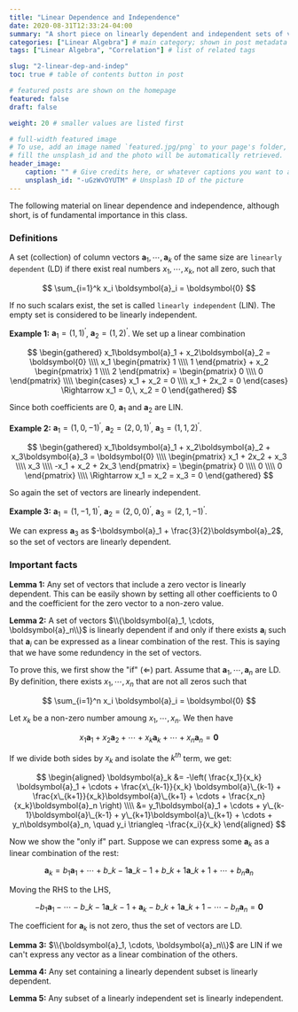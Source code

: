 ```yaml
---
title: "Linear Dependence and Independence"
date: 2020-08-31T12:33:24-04:00
summary: "A short piece on linearly dependent and independent sets of vectors." # appears in list of posts
categories: ["Linear Algebra"] # main category; shown in post metadata
tags: ["Linear Algebra", "Correlation"] # list of related tags

slug: "2-linear-dep-and-indep"
toc: true # table of contents button in post

# featured posts are shown on the homepage
featured: false
draft: false

weight: 20 # smaller values are listed first

# full-width featured image
# To use, add an image named `featured.jpg/png` to your page's folder, or
# fill the unsplash_id and the photo will be automatically retrieved.
header_image:
    caption: "" # Give credits here, or whatever captions you want to add (support markdown)
    unsplash_id: "-uGzWvOYUTM" # Unsplash ID of the picture
---
```


The following material on linear dependence and independence, although short, is of fundamental importance in this class.

### Definitions

A set (collection) of column vectors $\boldsymbol{a}_1, \cdots, \boldsymbol{a}_k$ of the same size are `linearly dependent` (LD) if there exist real numbers $x_1, \cdots, x_k$, not all zero, such that

$$
\sum_{i=1}^k x_i \boldsymbol{a}_i = \boldsymbol{0}
$$

If no such scalars exist, the set is called `linearly independent` (LIN). The empty set is considered to be linearly independent.

**Example 1:** $\boldsymbol{a}_1 = (1, 1)^\prime$, $\boldsymbol{a}_2 = (1, 2)^\prime$. We set up a linear combination

$$
\begin{gathered}
    x_1\boldsymbol{a}_1 + x_2\boldsymbol{a}_2 = \boldsymbol{0} \\\\
    x_1 \begin{pmatrix}
        1 \\\\ 1
    \end{pmatrix} + x_2 \begin{pmatrix}
        1 \\\\ 2
    \end{pmatrix} = \begin{pmatrix}
        0 \\\\ 0
    \end{pmatrix} \\\\
    \begin{cases}
        x_1 + x_2 = 0 \\\\
        x_1 + 2x_2 = 0
    \end{cases} \Rightarrow x_1 = 0,\, x_2 = 0
\end{gathered}
$$

Since both coefficients are 0, $\boldsymbol{a}_1$ and $\boldsymbol{a}_2$ are LIN.

**Example 2:** $\boldsymbol{a}_1 = (1, 0, -1)^\prime$, $\boldsymbol{a}_2 = (2, 0, 1)^\prime$, $\boldsymbol{a}_3 = (1, 1, 2)^\prime$.

$$
\begin{gathered}
    x_1\boldsymbol{a}_1 + x_2\boldsymbol{a}_2 + x_3\boldsymbol{a}_3 = \boldsymbol{0} \\\\
    \begin{pmatrix}
        x_1 + 2x_2 + x_3 \\\\
        x_3 \\\\
        -x_1 + x_2 + 2x_3
    \end{pmatrix} = \begin{pmatrix}
        0 \\\\ 0 \\\\ 0
    \end{pmatrix} \\\\
    \Rightarrow x_1 = x_2 = x_3 = 0
\end{gathered}
$$

So again the set of vectors are linearly independent.

**Example 3:** $\boldsymbol{a}_1 = (1, -1, 1)^\prime$, $\boldsymbol{a}_2 = (2, 0, 0)^\prime$, $\boldsymbol{a}_3 = (2, 1, -1)^\prime$.

We can express $\boldsymbol{a}_3$ as $-\boldsymbol{a}_1 + \frac{3}{2}\boldsymbol{a}_2$, so the set of vectors are linearly dependent.

### Important facts

**Lemma 1:** Any set of vectors that include a zero vector is linearly dependent. This can be easily shown by setting all other coefficients to 0 and the coefficient for the zero vector to a non-zero value.

**Lemma 2:** A set of vectors $\\{\boldsymbol{a}_1, \cdots, \boldsymbol{a}_n\\}$ is linearly dependent if and only if there exists $\boldsymbol{a}_i$ such that $\boldsymbol{a}_i$ can be expressed as a linear combination of the rest. This is saying that we have some redundency in the set of vectors.

To prove this, we first show the "if" ($\Leftarrow$) part. Assume that $\boldsymbol{a}_1, \cdots, \boldsymbol{a}_n$ are LD. By definition, there exists $x_1, \cdots, x_n$ that are not all zeros such that

$$
\sum_{i=1}^n x_i \boldsymbol{a}_i = \boldsymbol{0}
$$

Let $x_k$ be a non-zero number amoung $x_1, \cdots, x_n$. We then have

$$
x_1\boldsymbol{a}_1 + x_2 \boldsymbol{a}_2 + \cdots + x_k\boldsymbol{a}_k + \cdots + x_n\boldsymbol{a}_n = \boldsymbol{0}
$$

If we divide both sides by $x_k$ and isolate the $k^{th}$ term, we get:

$$
\begin{aligned}
    \boldsymbol{a}_k &= -\left( \frac{x_1}{x_k} \boldsymbol{a}_1 + \cdots + \frac{x\_{k-1}}{x_k} \boldsymbol{a}\_{k-1} + \frac{x\_{k+1}}{x_k}\boldsymbol{a}\_{k+1} + \cdots + \frac{x_n}{x_k}\boldsymbol{a}_n \right) \\\\
    &= y_1\boldsymbol{a}_1 + \cdots + y\_{k-1}\boldsymbol{a}\_{k-1} + y\_{k+1}\boldsymbol{a}\_{k+1} + \cdots + y_n\boldsymbol{a}_n, \quad y_i \triangleq -\frac{x_i}{x_k}
\end{aligned}
$$

Now we show the "only if" part. Suppose we can express some $\boldsymbol{a}_k$ as a linear combination of the rest:

$$
\boldsymbol{a}_k = b_1 \boldsymbol{a}_1 + \cdots + b\_{k-1}\boldsymbol{a}\_{k-1} + b\_{k+1}\boldsymbol{a}\_{k+1} + \cdots + b_n\boldsymbol{a}_n
$$

Moving the RHS to the LHS,

$$
-b_1 \boldsymbol{a}_1 - \cdots - b\_{k-1}\boldsymbol{a}\_{k-1} + \boldsymbol{a}_k - b\_{k+1}\boldsymbol{a}\_{k+1} - \cdots - b_n\boldsymbol{a}_n = \boldsymbol{0}
$$

The coefficient for $\boldsymbol{a}_k$ is not zero, thus the set of vectors are LD.

**Lemma 3:** $\\{\boldsymbol{a}_1, \cdots, \boldsymbol{a}_n\\}$ are LIN if we can't express any vector as a linear combination of the others.

**Lemma 4:** Any set containing a linearly dependent subset is linearly dependent.

**Lemma 5:** Any subset of a linearly independent set is linearly independent.

